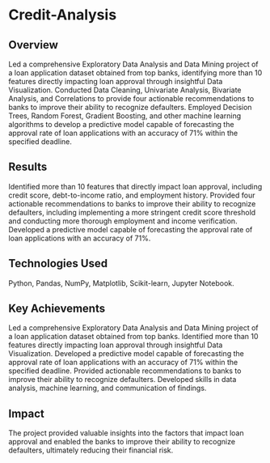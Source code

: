 # Credit-Analysis


## **Overview**
Led a comprehensive Exploratory Data Analysis and Data Mining project of a loan application dataset obtained from top banks, identifying more than 10 features directly impacting loan approval through insightful Data Visualization. Conducted Data Cleaning, Univariate Analysis, Bivariate Analysis, and Correlations to provide four actionable recommendations to banks to improve their ability to recognize defaulters. Employed Decision Trees, Random Forest, Gradient Boosting, and other machine learning algorithms to develop a predictive model capable of forecasting the approval rate of loan applications with an accuracy of 71% within the specified deadline.

## **Results**
Identified more than 10 features that directly impact loan approval, including credit score, debt-to-income ratio, and employment history. Provided four actionable recommendations to banks to improve their ability to recognize defaulters, including implementing a more stringent credit score threshold and conducting more thorough employment and income verification. Developed a predictive model capable of forecasting the approval rate of loan applications with an accuracy of 71%.

## **Technologies Used**
Python, Pandas, NumPy, Matplotlib, Scikit-learn, Jupyter Notebook.

## **Key Achievements**

Led a comprehensive Exploratory Data Analysis and Data Mining project of a loan application dataset obtained from top banks.
Identified more than 10 features directly impacting loan approval through insightful Data Visualization.
Developed a predictive model capable of forecasting the approval rate of loan applications with an accuracy of 71% within the specified deadline.
Provided actionable recommendations to banks to improve their ability to recognize defaulters.
Developed skills in data analysis, machine learning, and communication of findings.

## **Impact**
The project provided valuable insights into the factors that impact loan approval and enabled the banks to improve their ability to recognize defaulters, ultimately reducing their financial risk.



